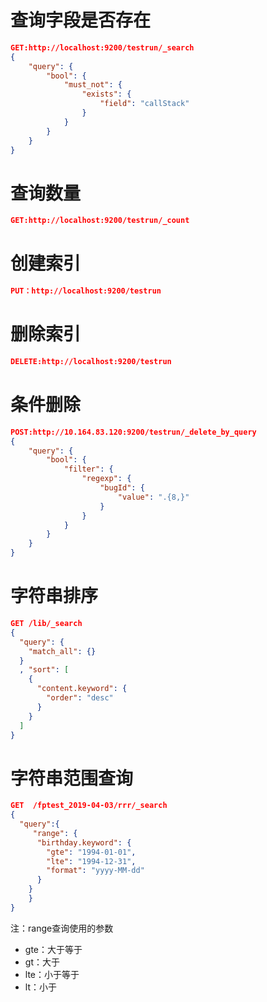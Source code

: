# 查询字段是否存在

```JSON
GET:http://localhost:9200/testrun/_search
{
    "query": {
        "bool": {
            "must_not": {
                "exists": {
                    "field": "callStack"
                }
            }
        }
    }
}
```

# 查询数量

```json
GET:http://localhost:9200/testrun/_count
```

# 创建索引

```JSON
PUT：http://localhost:9200/testrun
```

# 删除索引

```json
DELETE:http://localhost:9200/testrun
```

# 条件删除

```json
POST:http://10.164.83.120:9200/testrun/_delete_by_query
{
    "query": {
        "bool": {
            "filter": {
                "regexp": {
                    "bugId": {
                        "value": ".{8,}"
                    }
                }
            }
        }
    }
}
```

# 字符串排序

```json
GET /lib/_search
{
  "query": {
    "match_all": {}
  }
  , "sort": [
    {
      "content.keyword": {
        "order": "desc"
      }
    }
  ]
}
```

# 字符串范围查询

```json
GET  /fptest_2019-04-03/rrr/_search
{
  "query":{
     "range": {
      "birthday.keyword": {
        "gte": "1994-01-01",
        "lte": "1994-12-31",
        "format": "yyyy-MM-dd"
      }
    }
    }
}
```

注：range查询使用的参数

- gte：大于等于
- gt：大于
- lte：小于等于
- lt：小于